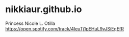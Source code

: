 # nikkiaur.github.io
Princess Nicole L. Otilla
https://open.spotify.com/track/4IeuTj1pEHuL9vJSiEqEfR
